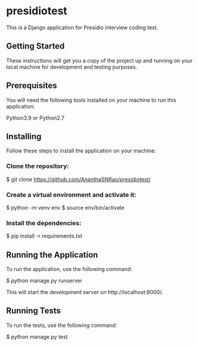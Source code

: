 # presidiotest
This is a Django application for Presidio interview coding test.

## Getting Started
These instructions will get you a copy of the project up and running on your local machine for development and testing purposes.

## Prerequisites
You will need the following tools installed on your machine to run this application:

Python3.9 or Python2.7

## Installing
Follow these steps to install the application on your machine:

### Clone the repository:
$ git clone https://github.com/AnanthaSNRao/presidiotest/

### Create a virtual environment and activate it:

$ python -m venv env
$ source env/bin/activate


### Install the dependencies:

$ pip install -r requirements.txt

## Running the Application
To run the application, use the following command:

$ python manage.py runserver

This will start the development server on http://localhost:8000/.

## Running Tests
To run the tests, use the following command:

$ python manage.py test




